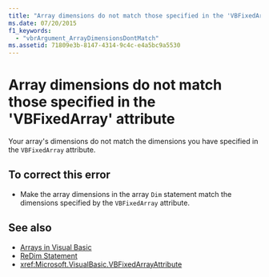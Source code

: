 ```yaml
---
title: "Array dimensions do not match those specified in the 'VBFixedArray' attribute"
ms.date: 07/20/2015
f1_keywords: 
  - "vbrArgument_ArrayDimensionsDontMatch"
ms.assetid: 71809e3b-8147-4314-9c4c-e4a5bc9a5530
---
```

# Array dimensions do not match those specified in the 'VBFixedArray' attribute
Your array's dimensions do not match the dimensions you have specified in the `VBFixedArray` attribute.  
  
## To correct this error  
  
-   Make the array dimensions in the array `Dim` statement match the dimensions specified by the `VBFixedArray` attribute.  
  
## See also

- [Arrays in Visual Basic](~/docs/visual-basic/programming-guide/language-features/arrays/index.md)
- [ReDim Statement](../../visual-basic/language-reference/statements/redim-statement.md)
- <xref:Microsoft.VisualBasic.VBFixedArrayAttribute>
